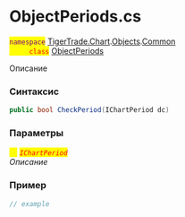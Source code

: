 
# ObjectPeriods.cs
<mark style="color:purple;">`namespace`</mark> [TigerTrade.Chart](../../../../../TigerTrade.Chart.md).[Objects](../../../../../TigerTrade.Chart/Objects.md).[Common](../../../../../TigerTrade.Chart/Objects/Common.md)  
<mark style="color:red;">&nbsp;&nbsp;&nbsp;&nbsp;&nbsp;&nbsp;&nbsp;&nbsp;&nbsp;`class`</mark> [ObjectPeriods](../../ObjectPeriods.cs.md)

Описание

### Синтаксис
```csharp
public bool CheckPeriod(IChartPeriod dc)
```
### Параметры  
<mark style="color:yellow;">`dc`</mark> <mark style="color:red;">*`IChartPeriod`*</mark>  
 *Описание*  
  


### Пример  
```csharp
// example
```
                    
                    